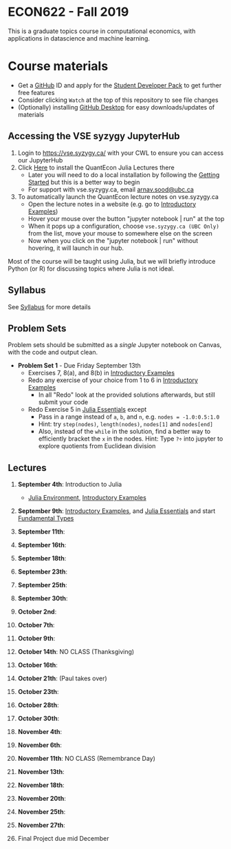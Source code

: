 # ECON622 - Fall 2019
This is a graduate topics course in computational economics, with applications in datascience and machine learning.
# Course materials
- Get a [GitHub](www.github.com) ID and apply for the [Student Developer Pack](https://education.github.com/pack) to get further free features
- Consider clicking `Watch` at the top of this repository to see file changes
- (Optionally)  installing [GitHub Desktop](https://desktop.github.com) for easy downloads/updates of materials

## Accessing the VSE syzygy JupyterHub
1.  Login to https://vse.syzygy.ca/ with your CWL to ensure you can access our JupyterHub
2.  Click [Here](https://vse.syzygy.ca/jupyter/hub/user-redirect/git-pull?repo=https%3A%2F%2Fgithub.com%2FQuantEcon%2Fquantecon-notebooks-julia&urlpath=lab%2Ftree%2Fquantecon-notebooks-julia) to install the QuantEcon Julia Lectures there
    - Later you will need to do a local installation by following the [Getting Started](https://lectures.quantecon.org/jl/getting_started_julia/getting_started.html) but this is a better way to begin
    - For support with vse.syzygy.ca, email arnav.sood@ubc.ca
3. To automatically launch the QuantEcon lecture notes on vse.syzygy.ca
    - Open the lecture notes in a website (e.g. go to  [Introductory Examples](https://lectures.quantecon.org/jl/getting_started_julia/julia_by_example.html))
    - Hover your mouse over the button "jupyter notebook | run" at the top
    - When it pops up a configuration, choose `vse.syzygy.ca (UBC Only)` from the list, move your mouse to somewhere else on the screen
    - Now when you click on the "jupyter notebook | run" without hovering, it will launch in our hub.

Most of the course will be taught using Julia, but we will briefly introduce Python (or R) for discussing topics where Julia is not ideal.

## Syllabus
See [Syllabus](syllabus.md) for more details


## Problem Sets
Problem sets should be submitted as a *single* Jupyter notebook on Canvas, with the code and output clean.
- **Problem Set 1** - Due Friday September 13th
  - Exercises 7, 8(a), and 8(b) in [Introductory Examples](https://lectures.quantecon.org/jl/getting_started_julia/julia_by_example.html)
  - Redo any exercise of your choice from 1 to 6 in [Introductory Examples](https://lectures.quantecon.org/jl/getting_started_julia/julia_by_example.html)
    - In all "Redo" look at the provided solutions afterwards, but still submit your code
  - Redo Exercise 5 in [Julia Essentials](https://lectures.quantecon.org/jl/getting_started_julia/julia_essentials.html) except
      - Pass in a range instead of `a`, `b`, and `n`, e.g. `nodes = -1.0:0.5:1.0`
      - Hint: try `step(nodes)`, `length(nodes)`, `nodes[1]` and `nodes[end]`
      - Also, instead of the `while` in the solution, find a better way to efficiently bracket the `x` in the nodes.  Hint: Type `?÷` into jupyter to explore quotients from Euclidean division

<!-- 
- **Problem Set 2:**
    - Redo Exercise 5 in in  [Julia Essentials](https://lectures.quantecon.org/jl/getting_started_julia/julia_essentials.html).  But pass in a range and use the a much more efficient approach than the `while`
    - Exercises 2 and 3 in [Fundamental Types](https://lectures.quantecon.org/jl/getting_started_julia/fundamental_types.html)
    - Redo Exercise 1 in [Fundamental Types](https://lectures.quantecon.org/jl/getting_started_julia/fundamental_types.html) using a fixed point function?  Check number of iterations.
    - Unlike the first assignment, we will start grading this on "style" and "reproducibility" rather than just on whether you get the correct numbers ou
    - For problem set Another approach to the overlay of histograms:  try `stephist` and `stephist!` instead of `histogram`  What about T = 150.   histogram(data, alpha = 0.5) then histogram!(moredata, alpha = 0.2) )/ stephist! or stephist
- **Problem Set 3:**
    - Problems 1 to 6 in [Introduction to Types](https://lectures.quantecon.org/jl/getting_started_julia/introduction_to_types.html) 
    - Add something on Generic Programming as well?    
- ** Problem Set 4:** 
-  version_control.ipynb lecture, do exercises 1a, 1b, 1c, 2a, and 2b
In the (updated) testing.ipynb lecture, do exercise 1
    - For all of these, please prepare a ipynb notebook or something similar with links to the various PRs or screenshots with some evidence that you executed the steps.  No need to do much about the formatting
    - The easiest is certainly if you do all of this with public github repos, and then you can just provide links to the "evidence"
    - One more comment on this:  For the PRs, make sure to look at the style of the underlying code or text.  For example, if no punctuation is used anywhere in a document, then that is the style used.  Making style suggestions as PRs is not the best approach.
-->

## Lectures
1. **September 4th**: Introduction to Julia
    - [Julia Environment](https://lectures.quantecon.org/jl/getting_started_julia/julia_environment.html), [Introductory Examples](https://lectures.quantecon.org/jl/getting_started_julia/julia_by_example.html)

2. **September 9th**: [Introductory Examples](https://lectures.quantecon.org/jl/getting_started_julia/julia_by_example.html), and [Julia Essentials](https://lectures.quantecon.org/jl/getting_started_julia/julia_essentials.html) and start [Fundamental Types](https://lectures.quantecon.org/jl/getting_started_julia/fundamental_types.html)
3. **September 11th**:
4. **September 16th**:
5. **September 18th**:
6. **September 23th**:
7. **September 25th**:
8.  **September 30th**:
9.  **October 2nd**:
10. **October 7th**:
11. **October 9th**:
12. **October 14th**: NO CLASS (Thanksgiving)
13. **October 16th**: 
14. **October 21th**: (Paul takes over)
15. **October 23th**:
16. **October 28th**:
17. **October 30th**:
18. **November 4th**:
19. **November 6th**:
20. **November 11th**: NO CLASS (Remembrance Day)
21. **November 13th**:
22. **November 18th**:
23. **November 20th**:
24. **November 25th**:
25. **November 27th**: 
26. Final Project due mid December

